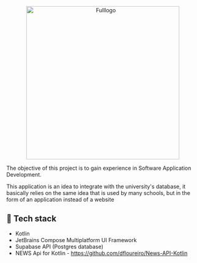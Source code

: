 <p align="center">
    <img src="https://github.com/user-attachments/assets/e92d6972-ebb0-44d4-b51b-d9b8837bcdfc" alt="Fulllogo" width="400"/>
</p>

The objective of this project is to gain experience in Software Application Development.

This application is an idea to integrate with the university's database, 
it basically relies on the same idea that is used by many schools,
but in the form of an application instead of a website

## 👾 Tech stack
- Kotlin
- JetBrains Compose Multiplatform UI Framework
- Supabase API (Postgres database)
- NEWS Api for Kotlin - https://github.com/dfloureiro/News-API-Kotlin
